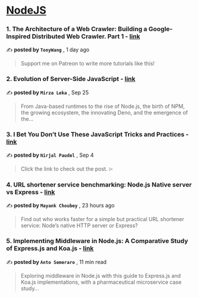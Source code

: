 
<h1><a href=https://medium.com/tag/nodejs/recommended target="_blank" rel="noopener noreferrer">NodeJS</a></h1>
<h3>1. The Architecture of a Web Crawler: Building a Google-Inspired Distributed Web Crawler. Part 1 - <a href=https://medium.com/@tonywangcn/the-architecture-of-a-web-crawler-building-a-google-inspired-distributed-web-crawler-part-1-7f4281f9f539?source=tag_recommended_feed---------0-84----------nodejs----------65ffb14b_fb41_4ae5_9df5_d4fee53b9fa4------- target="_blank" rel="noopener noreferrer">link</a></h3>

✍️ **posted by `TonyWang`** <date> , 1 day ago</date>

<blockquote>Support me on Patreon to write more tutorials like this!</blockquote>

<h3>2. Evolution of Server-Side JavaScript - <a href=https://medium.com/itnext/evolution-of-server-side-javascript-314a8d408da4?source=tag_recommended_feed---------1-107----------nodejs----------65ffb14b_fb41_4ae5_9df5_d4fee53b9fa4------- target="_blank" rel="noopener noreferrer">link</a></h3>

✍️ **posted by `Mirza Leka`** <date> , Sep 25</date>

<blockquote>From Java-based runtimes to the rise of Node.js, the birth of NPM, the growing ecosystem, the innovating Deno, and the emergence of the…</blockquote>

<h3>3. I Bet You Don’t Use These JavaScript Tricks and Practices - <a href=https://medium.com/javascript-in-plain-english/i-bet-you-dont-use-these-javascript-tricks-and-pratices-5ab5438ed4c8?source=tag_recommended_feed---------2-85----------nodejs----------65ffb14b_fb41_4ae5_9df5_d4fee53b9fa4------- target="_blank" rel="noopener noreferrer">link</a></h3>

✍️ **posted by `Nirjal Paudel`** <date> , Sep 4</date>

<blockquote>Click the link to check out the post. ⌲</blockquote>

<h3>4. URL shortener service benchmarking: Node.js Native server vs Express - <a href=https://medium.com/deno-the-complete-reference/url-shortener-service-benchmarking-node-js-native-server-vs-express-1717a6772dea?source=tag_recommended_feed---------3-84----------nodejs----------65ffb14b_fb41_4ae5_9df5_d4fee53b9fa4------- target="_blank" rel="noopener noreferrer">link</a></h3>

✍️ **posted by `Mayank Choubey`** <date> , 23 hours ago</date>

<blockquote>Find out who works faster for a simple but practical URL shortener service: Node’s native HTTP server or Express?</blockquote>

<h3>5. Implementing Middleware in Node.js: A Comparative Study of Express.js and Koa.js - <a href=https://medium.com/bitsrc/implementing-middleware-in-node-js-a-comparative-study-of-express-js-and-koa-js-a93f2ebd867c?source=tag_recommended_feed---------4-107----------nodejs----------65ffb14b_fb41_4ae5_9df5_d4fee53b9fa4------- target="_blank" rel="noopener noreferrer">link</a></h3>

✍️ **posted by `Anto Semeraro`** <date> , 11 min read</date>

<blockquote>Exploring middleware in Node.js with this guide to Express.js and Koa.js implementations, with a pharmaceutical microservice case study…</blockquote>

